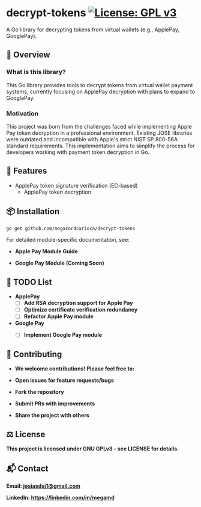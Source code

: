 # decrypt-tokens [![License: GPL v3](https://img.shields.io/badge/License-GPLv3-blue.svg)](https://www.gnu.org/licenses/gpl-3.0)

A Go library for decrypting tokens from virtual wallets (e.g., ApplePay, GooglePay).

## 📖 Overview

### What is this library?

This Go library provides tools to decrypt tokens from virtual wallet payment systems, currently focusing on ApplePay decryption with plans to expand to GooglePay.

### Motivation

This project was born from the challenges faced while implementing Apple Pay token decryption in a professional environment. Existing JOSE libraries were outdated and incompatible with Apple's strict NIST SP 800-56A standard requirements. This implementation aims to simplify the process for developers working with payment token decryption in Go.

## 🚀 Features

- ApplePay token signature verification (EC-based)
  - ApplePay token decryption 


## 📦 Installation

```bash 
go get github.com/megazordcarioca/decrypt-tokens
```
For detailed module-specific documentation, see:

* <b>Apple Pay Module Guide

* <b>Google Pay Module (Coming Soon)

## 📝 TODO List

  - ApplePay
    - [ ] Add RSA decryption support for Apple Pay
    - [ ] Optimize certificate verification redundancy
    - [ ] Refactor Apple Pay module
  - Google Pay
    - [ ] Implement Google Pay module


## 🤝 Contributing

* We welcome contributions! Please feel free to:

* Open issues for feature requests/bugs

* Fork the repository

* Submit PRs with improvements

* Share the project with others

## ⚖️ License
This project is licensed under GNU GPLv3 - see LICENSE for details.

## 📬 Contact
Email: josiasdsj1@gmail.com

LinkedIn: https://linkedin.com/in/megamd